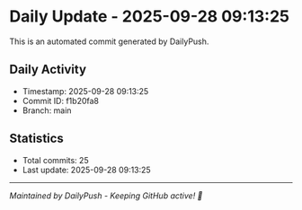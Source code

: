 # Daily Update - 2025-09-28 09:13:25

This is an automated commit generated by DailyPush.

## Daily Activity
- Timestamp: 2025-09-28 09:13:25
- Commit ID: f1b20fa8
- Branch: main

## Statistics
- Total commits: 25
- Last update: 2025-09-28 09:13:25

---
*Maintained by DailyPush - Keeping GitHub active! 🚀*
